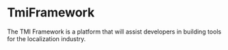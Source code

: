 TmiFramework
============

The TMI Framework is a platform that will assist developers in building tools for the localization industry.  